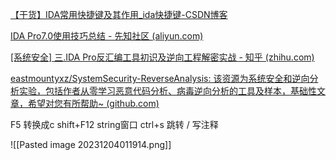 [【干货】IDA常用快捷键及其作用_ida快捷键-CSDN博客](https://blog.csdn.net/weixin_45743963/article/details/104192161)

[IDA Pro7.0使用技巧总结 - 先知社区 (aliyun.com)](https://xz.aliyun.com/t/4205)

[[系统安全] 三.IDA Pro反汇编工具初识及逆向工程解密实战 - 知乎 (zhihu.com)](https://zhuanlan.zhihu.com/p/461862715)

[eastmountyxz/SystemSecurity-ReverseAnalysis: 该资源为系统安全和逆向分析实验，包括作者从零学习恶意代码分析、病毒逆向分析的工具及样本，基础性文章，希望对您有所帮助~ (github.com)](https://github.com/eastmountyxz/SystemSecurity-ReverseAnalysis)




F5 转换成c
shift+F12 string窗口
ctrl+s 跳转
/ 写注释

![[Pasted image 20231204011914.png]]
